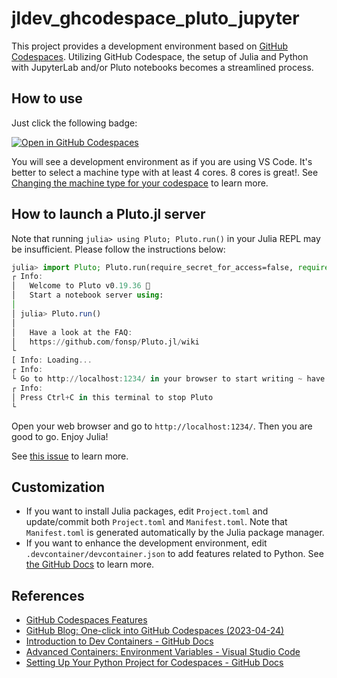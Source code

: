# jldev_ghcodespace_pluto_jupyter

This project provides a development environment based on [GitHub Codespaces](https://github.com/features/codespaces). Utilizing GitHub Codespace, the setup of Julia and Python with JupyterLab and/or Pluto notebooks becomes a streamlined process.

## How to use

Just click the following badge:

[![Open in GitHub Codespaces](https://github.com/codespaces/badge.svg)](https://codespaces.new/AtelierArith/jldev_ghcodespace_pluto_jupyter)

You will see a development environment as if you are using VS Code. It's better to select a machine type with at least 4 cores. 8 cores is great!.
See [Changing the machine type for your codespace](https://docs.github.com/en/codespaces/customizing-your-codespace/changing-the-machine-type-for-your-codespace) to learn more.

## How to launch a Pluto.jl server

Note that running `julia> using Pluto; Pluto.run()` in your Julia REPL may be insufficient. Please follow the instructions below:

```julia
julia> import Pluto; Pluto.run(require_secret_for_access=false, require_secret_for_open_links=false)
┌ Info:
│   Welcome to Pluto v0.19.36 🎈
│   Start a notebook server using:
│
│ julia> Pluto.run()
│
│   Have a look at the FAQ:
│   https://github.com/fonsp/Pluto.jl/wiki
└
[ Info: Loading...
┌ Info:
└ Go to http://localhost:1234/ in your browser to start writing ~ have fun!
┌ Info:
│ Press Ctrl+C in this terminal to stop Pluto
└
```

Open your web browser and go to `http://localhost:1234/`. Then you are good to go. Enjoy Julia!

See [this issue](https://github.com/fonsp/Pluto.jl/issues/687#issuecomment-729159016) to learn more.

## Customization

- If you want to install Julia packages, edit `Project.toml` and update/commit both `Project.toml` and `Manifest.toml`. Note that `Manifest.toml` is generated automatically by the Julia package manager.
- If you want to enhance the development environment, edit `.devcontainer/devcontainer.json` to add features related to Python. See [the GitHub Docs](https://docs.github.com/en/codespaces/setting-up-your-project-for-codespaces/adding-a-dev-container-configuration/setting-up-your-python-project-for-codespaces) to learn more.

## References

- [GitHub Codespaces Features](https://github.com/features/codespaces)
- [GitHub Blog: One-click into GitHub Codespaces (2023-04-24)](https://github.blog/changelog/2023-04-24-one-click-into-github-codespaces/)
- [Introduction to Dev Containers - GitHub Docs](https://docs.github.com/en/codespaces/setting-up-your-project-for-codespaces/adding-a-dev-container-configuration/introduction-to-dev-containers)
- [Advanced Containers: Environment Variables - Visual Studio Code](https://code.visualstudio.com/remote/advancedcontainers/environment-variables#_option-1-add-individual-variables)
- [Setting Up Your Python Project for Codespaces - GitHub Docs](https://docs.github.com/en/codespaces/setting-up-your-project-for-codespaces/adding-a-dev-container-configuration/setting-up-your-python-project-for-codespaces)
